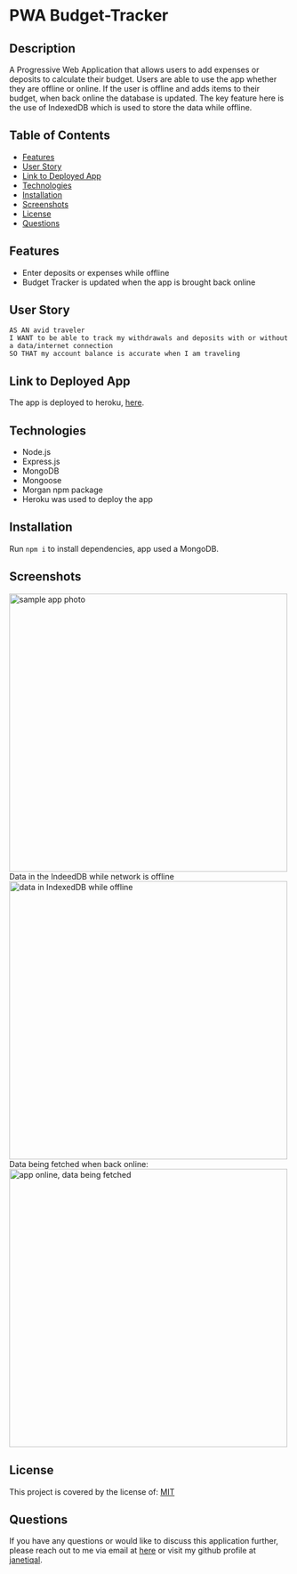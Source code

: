 # PWA Budget-Tracker

## Description
A Progressive Web Application that allows users to add expenses or deposits to calculate their budget. Users are able to use the app whether they are offline or online. If the user is offline and adds items to their budget, when back online the database is updated. The key feature here is the use of IndexedDB which is used to store the data while offline.

## Table of Contents
- [Features](#features)
- [User Story](#user-story)
- [Link to Deployed App](#link-to-deployed-app)
- [Technologies](#technologies)
- [Installation](#installation)
- [Screenshots](#screenshot)
- [License](#license)
- [Questions](#questions)


## Features
- Enter deposits or expenses while offline
- Budget Tracker is updated when the app is brought back online

## User Story 
```
AS AN avid traveler
I WANT to be able to track my withdrawals and deposits with or without a data/internet connection
SO THAT my account balance is accurate when I am traveling
```
## Link to Deployed App
The app is deployed to heroku, [here](https://desolate-scrubland-66310.herokuapp.com/).

## Technologies
 - Node.js
 - Express.js
 - MongoDB
 - Mongoose
 - Morgan npm package
 - Heroku was used to deploy the app

## Installation
Run `npm i` to install dependencies, app used a MongoDB. 

## Screenshots
<img width="500" alt="sample app photo" src="https://user-images.githubusercontent.com/84414488/138577115-d114db68-ec6e-4829-83d7-dad251d9774e.png">
<br>
Data in the IndeedDB while network is offline
<img width="500" alt="data in IndexedDB while offline" src="https://user-images.githubusercontent.com/84414488/138577127-a6a751b8-c38d-4e7b-9359-f7e17ba1643d.png">
<br>
Data being fetched when back online:
<img width="500" alt="app online, data being fetched" src="https://user-images.githubusercontent.com/84414488/138577157-4624a364-cc88-47f9-893b-de03efd004d1.png">


## License

  This project is covered by the license of: [MIT](https://opensource.org/licenses/MIT)

## Questions
  If you have any questions or would like to discuss this application further, please reach out to me via email at [here](mailto:j.iqal35@gmail.com) or visit my github profile at [janetiqal](http://www.github.com/janetiqal).
